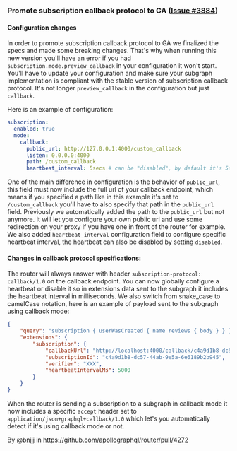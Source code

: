 ### Promote subscription callback protocol to GA ([Issue #3884](https://github.com/apollographql/router/issues/3884))

#### Configuration changes

In order to promote subscription callback protocol to GA we finalized the specs and made some breaking changes. That's why when running this new version you'll have an error if you had `subscription.mode.preview_callback` in your configuration it won't start. You'll have to update your configuration and make sure your subgraph implementation is compliant with the stable version of subscription callback protocol. It's not longer `preview_callback` in the configuration but just `callback`. 

Here is an example of configuration:

```yaml
subscription:
  enabled: true
  mode:
    callback:
      public_url: http://127.0.0.1:4000/custom_callback
      listen: 0.0.0.0:4000
      path: /custom_callback
      heartbeat_interval: 5secs # can be "disabled", by default it's 5secs
```

One of the main difference in configuration is the behavior of `public_url`, this field must now include the full url of your callback endpoint, which means if you specified a path like in this example it's set to `/custom_callback` you'll have to also specify that path in the `public_url` field. Previously we automatically added the path to the `public_url` but not anymore. It will let you configure your own public url and use some redirection on your proxy if you have one in front of the router for example.
We also added `heartbeat_interval` configuration field to configure specific heartbeat interval, the heartbeat can also be disabled by setting `disabled`.

#### Changes in callback protocol specifications:

The router will always answer with header `subscription-protocol: callback/1.0` on the callback endpoint.
You can now globally configure a heartbeat or disable it so in extensions data sent to the subgraph it includes the heartbeat interval in milliseconds. We also switch from snake_case to camelCase notation, here is an example of payload sent to the subgraph using callback mode:

```json
{
    "query": "subscription { userWasCreated { name reviews { body } } }",
    "extensions": {
        "subscription": {
            "callbackUrl": "http://localhost:4000/callback/c4a9d1b8-dc57-44ab-9e5a-6e6189b2b945",
            "subscriptionId": "c4a9d1b8-dc57-44ab-9e5a-6e6189b2b945",
            "verifier": "XXX",
            "heartbeatIntervalMs": 5000
        }
    }
}
```

When the router is sending a subscription to a subgraph in callback mode it now includes a specific `accept` header set to `application/json+graphql+callback/1.0` which let's you automatically detect if it's using callback mode or not.


By [@bnjjj](https://github.com/bnjjj) in https://github.com/apollographql/router/pull/4272